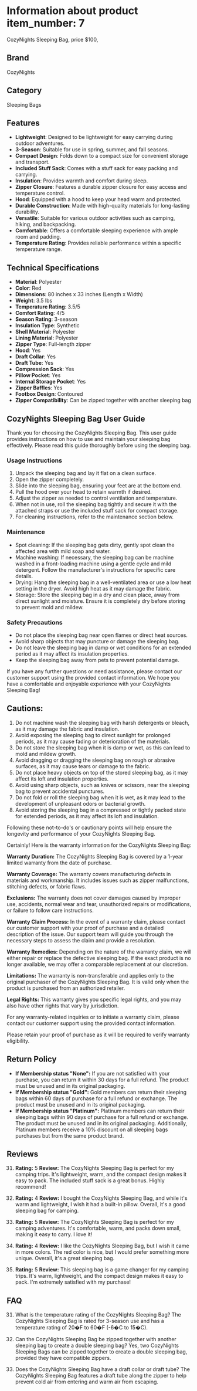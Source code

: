 # Information about product item_number: 7
CozyNights Sleeping Bag, price $100,

## Brand
CozyNights

## Category
Sleeping Bags

## Features
- **Lightweight**: Designed to be lightweight for easy carrying during outdoor adventures.
- **3-Season**: Suitable for use in spring, summer, and fall seasons.
- **Compact Design**: Folds down to a compact size for convenient storage and transport.
- **Included Stuff Sack**: Comes with a stuff sack for easy packing and carrying.
- **Insulation**: Provides warmth and comfort during sleep.
- **Zipper Closure**: Features a durable zipper closure for easy access and temperature control.
- **Hood**: Equipped with a hood to keep your head warm and protected.
- **Durable Construction**: Made with high-quality materials for long-lasting durability.
- **Versatile**: Suitable for various outdoor activities such as camping, hiking, and backpacking.
- **Comfortable**: Offers a comfortable sleeping experience with ample room and padding.
- **Temperature Rating**: Provides reliable performance within a specific temperature range.

## Technical Specifications
- **Material**: Polyester
- **Color**: Red
- **Dimensions**: 80 inches x 33 inches (Length x Width)
- **Weight**: 3.5 lbs
- **Temperature Rating**: 3.5/5
- **Comfort Rating**: 4/5
- **Season Rating**: 3-season
- **Insulation Type**: Synthetic
- **Shell Material**: Polyester
- **Lining Material**: Polyester
- **Zipper Type**: Full-length zipper
- **Hood**: Yes
- **Draft Collar**: Yes
- **Draft Tube**: Yes
- **Compression Sack**: Yes
- **Pillow Pocket**: Yes
- **Internal Storage Pocket**: Yes
- **Zipper Baffles**: Yes
- **Footbox Design**: Contoured
- **Zipper Compatibility**: Can be zipped together with another sleeping bag

## CozyNights Sleeping Bag User Guide

Thank you for choosing the CozyNights Sleeping Bag. This user guide provides instructions on how to use and maintain your sleeping bag effectively. Please read this guide thoroughly before using the sleeping bag.

### Usage Instructions

1. Unpack the sleeping bag and lay it flat on a clean surface.
2. Open the zipper completely.
3. Slide into the sleeping bag, ensuring your feet are at the bottom end.
4. Pull the hood over your head to retain warmth if desired.
5. Adjust the zipper as needed to control ventilation and temperature.
6. When not in use, roll the sleeping bag tightly and secure it with the attached straps or use the included stuff sack for compact storage.
7. For cleaning instructions, refer to the maintenance section below.

### Maintenance

- Spot cleaning: If the sleeping bag gets dirty, gently spot clean the affected area with mild soap and water.
- Machine washing: If necessary, the sleeping bag can be machine washed in a front-loading machine using a gentle cycle and mild detergent. Follow the manufacturer's instructions for specific care details.
- Drying: Hang the sleeping bag in a well-ventilated area or use a low heat setting in the dryer. Avoid high heat as it may damage the fabric.
- Storage: Store the sleeping bag in a dry and clean place, away from direct sunlight and moisture. Ensure it is completely dry before storing to prevent mold and mildew.

### Safety Precautions

- Do not place the sleeping bag near open flames or direct heat sources.
- Avoid sharp objects that may puncture or damage the sleeping bag.
- Do not leave the sleeping bag in damp or wet conditions for an extended period as it may affect its insulation properties.
- Keep the sleeping bag away from pets to prevent potential damage.

If you have any further questions or need assistance, please contact our customer support using the provided contact information.
We hope you have a comfortable and enjoyable experience with your CozyNights Sleeping Bag!

## Cautions:
1. Do not machine wash the sleeping bag with harsh detergents or bleach, as it may damage the fabric and insulation.
2. Avoid exposing the sleeping bag to direct sunlight for prolonged periods, as it may cause fading or deterioration of the materials.
3. Do not store the sleeping bag when it is damp or wet, as this can lead to mold and mildew growth.
4. Avoid dragging or dragging the sleeping bag on rough or abrasive surfaces, as it may cause tears or damage to the fabric.
5. Do not place heavy objects on top of the stored sleeping bag, as it may affect its loft and insulation properties.
6. Avoid using sharp objects, such as knives or scissors, near the sleeping bag to prevent accidental punctures.
7. Do not fold or roll the sleeping bag when it is wet, as it may lead to the development of unpleasant odors or bacterial growth.
8. Avoid storing the sleeping bag in a compressed or tightly packed state for extended periods, as it may affect its loft and insulation.

Following these not-to-do's or cautionary points will help ensure the longevity and performance of your CozyNights Sleeping Bag.

Certainly! Here is the warranty information for the CozyNights Sleeping Bag:

**Warranty Duration:** The CozyNights Sleeping Bag is covered by a 1-year limited warranty from the date of purchase.

**Warranty Coverage:** The warranty covers manufacturing defects in materials and workmanship. It includes issues such as zipper malfunctions, stitching defects, or fabric flaws.

**Exclusions:** The warranty does not cover damages caused by improper use, accidents, normal wear and tear, unauthorized repairs or modifications, or failure to follow care instructions.

**Warranty Claim Process:** In the event of a warranty claim, please contact our customer support with your proof of purchase and a detailed description of the issue. Our support team will guide you through the necessary steps to assess the claim and provide a resolution.

**Warranty Remedies:** Depending on the nature of the warranty claim, we will either repair or replace the defective sleeping bag. If the exact product is no longer available, we may offer a comparable replacement at our discretion.

**Limitations:** The warranty is non-transferable and applies only to the original purchaser of the CozyNights Sleeping Bag. It is valid only when the product is purchased from an authorized retailer.

**Legal Rights:** This warranty gives you specific legal rights, and you may also have other rights that vary by jurisdiction.

For any warranty-related inquiries or to initiate a warranty claim, please contact our customer support using the provided contact information.

Please retain your proof of purchase as it will be required to verify warranty eligibility.

## Return Policy
- **If Membership status "None":**	If you are not satisfied with your purchase, you can return it within 30 days for a full refund. The product must be unused and in its original packaging.
- **If Membership status "Gold":**	Gold members can return their sleeping bags within 60 days of purchase for a full refund or exchange. The product must be unused and in its original packaging.
- **If Membership status "Platinum":**	Platinum members can return their sleeping bags within 90 days of purchase for a full refund or exchange. The product must be unused and in its original packaging. Additionally, Platinum members receive a 10% discount on all sleeping bags purchases but from the same product brand.

## Reviews
31) **Rating:** 5
   **Review:** The CozyNights Sleeping Bag is perfect for my camping trips. It's lightweight, warm, and the compact design makes it easy to pack. The included stuff sack is a great bonus. Highly recommend!

32) **Rating:** 4
   **Review:** I bought the CozyNights Sleeping Bag, and while it's warm and lightweight, I wish it had a built-in pillow. Overall, it's a good sleeping bag for camping.

33) **Rating:** 5
   **Review:** The CozyNights Sleeping Bag is perfect for my camping adventures. It's comfortable, warm, and packs down small, making it easy to carry. I love it!

34) **Rating:** 4
   **Review:** I like the CozyNights Sleeping Bag, but I wish it came in more colors. The red color is nice, but I would prefer something more unique. Overall, it's a great sleeping bag.

35) **Rating:** 5
   **Review:** This sleeping bag is a game changer for my camping trips. It's warm, lightweight, and the compact design makes it easy to pack. I'm extremely satisfied with my purchase!

## FAQ
31) What is the temperature rating of the CozyNights Sleeping Bag?
   The CozyNights Sleeping Bag is rated for 3-season use and has a temperature rating of 20�F to 60�F (-6�C to 15�C).

32) Can the CozyNights Sleeping Bag be zipped together with another sleeping bag to create a double sleeping bag?
   Yes, two CozyNights Sleeping Bags can be zipped together to create a double sleeping bag, provided they have compatible zippers.

33) Does the CozyNights Sleeping Bag have a draft collar or draft tube?
   The CozyNights Sleeping Bag features a draft tube along the zipper to help prevent cold air from entering and warm air from escaping.

